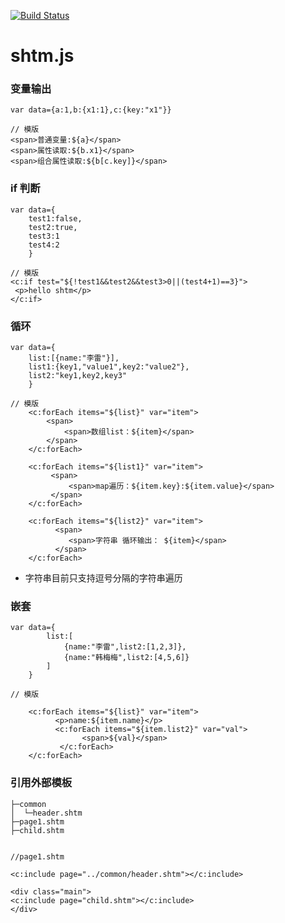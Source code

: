 [![Build Status](https://travis-ci.org/ghy511024/shtm.svg?branch=master)](https://travis-ci.org/ghy511024/shtm)


shtm.js
=============
### 变量输出
```
var data={a:1,b:{x1:1},c:{key:"x1"}}

// 模版
<span>普通变量:${a}</span>
<span>属性读取:${b.x1}</span>
<span>组合属性读取:${b[c.key]}</span>
```

### if 判断
```
var data={
    test1:false,
    test2:true,
    test3:1
    test4:2
    }

// 模版
<c:if test="${!test1&&test2&&test3>0||(test4+1)==3}">
 <p>hello shtm</p>
</c:if>
```

### 循环
```
var data={
    list:[{name:"李雷"}],
    list1:{key1,"value1",key2:"value2"},
    list2:"key1,key2,key3"
    }

// 模版
    <c:forEach items="${list}" var="item">
        <span>
            <span>数组list：${item}</span>
        </span>
    </c:forEach>

    <c:forEach items="${list1}" var="item">
         <span>
             <span>map遍历：${item.key}:${item.value}</span>
         </span>
    </c:forEach>

    <c:forEach items="${list2}" var="item">
          <span>
             <span>字符串 循环输出： ${item}</span>
          </span>
    </c:forEach>

```
* 字符串目前只支持逗号分隔的字符串遍历

### 嵌套
```
var data={
        list:[
            {name:"李雷",list2:[1,2,3]},
            {name:"韩梅梅",list2:[4,5,6]}
        ]
    }

// 模版

    <c:forEach items="${list}" var="item">
          <p>name:${item.name}</p>
          <c:forEach items="${item.list2}" var="val">
                <span>${val}</span>
           </c:forEach>
    </c:forEach>

```

### 引用外部模板

```
├─common
│  └─header.shtm
├─page1.shtm
├─child.shtm


//page1.shtm

<c:include page="../common/header.shtm"></c:include>

<div class="main">
<c:include page="child.shtm"></c:include>
</div>

```